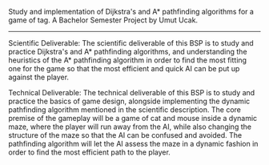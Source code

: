 Study and implementation of Dijkstra's and A* pathfinding algorithms for a game of tag. A Bachelor Semester Project by Umut Ucak.

-------------

Scientific Deliverable: The scientific deliverable of this BSP is to study and practice Dijkstra's and A* pathfinding algorithms, and understanding the heuristics of the A* pathfinding algorithm in order to find the most fitting one for the game so that the most efficient and quick AI can be put up against the player.

Technical Deliverable: The technical deliverable of this BSP is to study and practice the basics of game design, alongside implementing the dynamic pathfinding algorithm mentioned in the scientific description. The core premise of the gameplay will be a game of cat and mouse inside a dynamic maze, where the player will run away from the AI, while also changing the structure of the maze so that the AI can be confused and avoided. The pathfinding algorithm will let the AI assess the maze in a dynamic fashion in order to find the most efficient path to the player.
